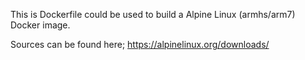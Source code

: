 This is Dockerfile could be used to build a Alpine Linux (armhs/arm7) Docker image.

Sources can be found here; https://alpinelinux.org/downloads/

